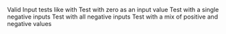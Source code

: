 Valid Input tests like with Test with zero as an input value
Test with a single negative inputs
Test with all negative inputs
Test with a mix of positive and negative values